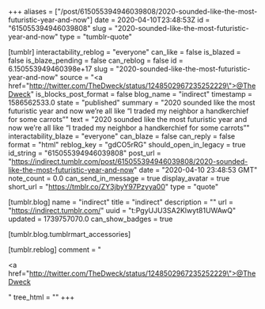 +++
aliases = ["/post/615055394946039808/2020-sounded-like-the-most-futuristic-year-and-now"]
date = 2020-04-10T23:48:53Z
id = "615055394946039808"
slug = "2020-sounded-like-the-most-futuristic-year-and-now"
type = "tumblr-quote"

[tumblr]
interactability_reblog = "everyone"
can_like = false
is_blazed = false
is_blaze_pending = false
can_reblog = false
id = 6.150553949460398e+17
slug = "2020-sounded-like-the-most-futuristic-year-and-now"
source = "<a href=\"http://twitter.com/TheDweck/status/1248502967235252229\">@TheDweck</a>"
is_blocks_post_format = false
blog_name = "indirect"
timestamp = 1586562533.0
state = "published"
summary = "2020 sounded like the most futuristic year and now we’re all like “I traded my neighbor a handkerchief for some carrots”"
text = "2020 sounded like the most futuristic year and now we’re all like “I traded my neighbor a handkerchief for some carrots”"
interactability_blaze = "everyone"
can_blaze = false
can_reply = false
format = "html"
reblog_key = "gdCO5rRG"
should_open_in_legacy = true
id_string = "615055394946039808"
post_url = "https://indirect.tumblr.com/post/615055394946039808/2020-sounded-like-the-most-futuristic-year-and-now"
date = "2020-04-10 23:48:53 GMT"
note_count = 0.0
can_send_in_message = true
display_avatar = true
short_url = "https://tmblr.co/ZY3jbyY97Pzyya00"
type = "quote"

[tumblr.blog]
name = "indirect"
title = "indirect"
description = ""
url = "https://indirect.tumblr.com/"
uuid = "t:PgyUJU3SA2Klwyt81UWAwQ"
updated = 1739757070.0
can_show_badges = true

[tumblr.blog.tumblrmart_accessories]

[tumblr.reblog]
comment = "<p><a href=\"http://twitter.com/TheDweck/status/1248502967235252229\">@TheDweck</a></p>"
tree_html = ""
+++
